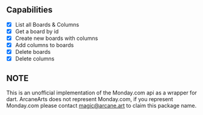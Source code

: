 ## Capabilities
* [x] List all Boards & Columns
* [x] Get a board by id
* [x] Create new boards with columns
* [x] Add columns to boards
* [x] Delete boards
* [x] Delete columns

## NOTE

This is an unofficial implementation of the Monday.com api as a wrapper for dart. ArcaneArts does not represent Monday.com, if you represent Monday.com please contact magic@arcane.art to claim this package name.